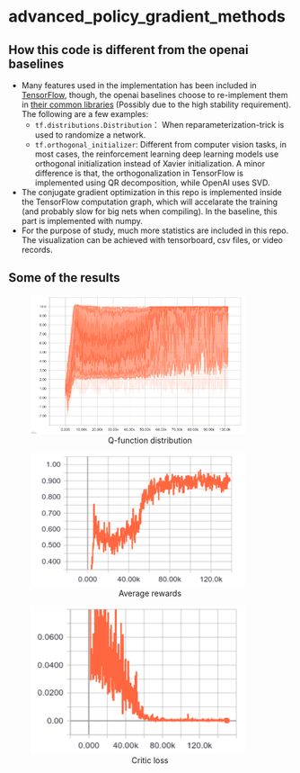 # advanced_policy_gradient_methods

## How this code is different from the openai baselines

- Many features used in the implementation has been included in [TensorFlow](https://github.com/tensorflow/tensorflow), though, the openai baselines choose to re-implement them in [their common libraries](https://github.com/openai/baselines/tree/master/baselines/common) (Possibly due to the high stability requirement). The following are a few examples:
  - `tf.distributions.Distribution`： When reparameterization-trick is used to randomize a network.
  - `tf.orthogonal_initializer`: Different from computer vision tasks, in most cases, the reinforcement learning deep learning models use orthogonal initialization instead of Xavier initialization. A minor difference is that, the orthogonalization in TensorFlow is implemented using QR decomposition, while OpenAI uses SVD.
- The conjugate gradient optimization in this repo is implemented inside the TensorFlow computation graph, which will accelarate the training (and probably slow for big nets when compiling). In the baseline, this part is implemented with numpy.
- For the purpose of study, much more statistics are included in this repo. The visualization can be achieved with tensorboard, csv files, or video records.

## Some of the results

<figure>
    <img src="./results/ddpg_q_distribution.png" width="90%">
    <figcaption align="center">Q-function distribution</figcaption>
</figure>

<figure>
    <img src="./results/avg_rewards.png" width="90%">
    <figcaption align="center">Average rewards</figcaption>
</figure>

<figure>
    <img src="./results/critic_loss.png" width="90%">
    <figcaption align="center">Critic loss</figcaption>
</figure>
